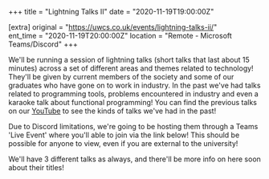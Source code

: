 +++
title = "Lightning Talks II"
date = "2020-11-19T19:00:00Z"

[extra]
original = "https://uwcs.co.uk/events/lightning-talks-ii/"    
ent_time = "2020-11-19T20:00:00Z"
location = "Remote - Microsoft Teams/Discord"
+++

We'll be running a session of lightning talks (short talks that last about 15 minutes) across a set of different areas and themes related to technology\! They'll be given by current members of the society and some of our graduates who have gone on to work in industry. In the past we've had talks related to programming tools, problems encountered in industry and even a karaoke talk about functional programming\! You can find the previous talks on our [YouTube](https://www.youtube.com/playlist?list=PLM7py5yAB4FxS3FzpBD4BA29M6Ue5qyVe) to see the kinds of talks we've had in the past\!

Due to Discord limitations, we're going to be hosting them through a Teams 'Live Event' where you'll able to join via the link below\! This should be possible for anyone to view, even if you are external to the university\!

We'll have 3 different talks as always, and there'll be more info on here soon about their titles\!

